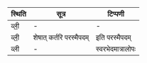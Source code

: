 | स्थिति | सूत्र | टिप्पणी |
| ----- | ------- | ------ |
| व्ली॒ | - | - |
| व्ली॒ | शेषात् कर्तरि परस्मैपदम् | इति परस्मैपदम् |
| व्ली | - | स्वरभेदमात्रालोपः |
